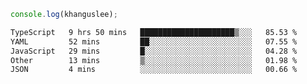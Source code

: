 ```js
console.log(khanguslee);
```

<!--START_SECTION:waka-->

```txt
TypeScript   9 hrs 50 mins   █████████████████████▒░░░   85.53 %
YAML         52 mins         ██░░░░░░░░░░░░░░░░░░░░░░░   07.55 %
JavaScript   29 mins         █░░░░░░░░░░░░░░░░░░░░░░░░   04.28 %
Other        13 mins         ▒░░░░░░░░░░░░░░░░░░░░░░░░   01.98 %
JSON         4 mins          ░░░░░░░░░░░░░░░░░░░░░░░░░   00.66 %
```

<!--END_SECTION:waka-->

<!--
**khanguslee/khanguslee** is a ✨ _special_ ✨ repository because its `README.md` (this file) appears on your GitHub profile.

Here are some ideas to get you started:

- 🔭 I’m currently working on ...
- 🌱 I’m currently learning ...
- 👯 I’m looking to collaborate on ...
- 🤔 I’m looking for help with ...
- 💬 Ask me about ...
- 📫 How to reach me: ...
- 😄 Pronouns: ...
- ⚡ Fun fact: ...
-->
